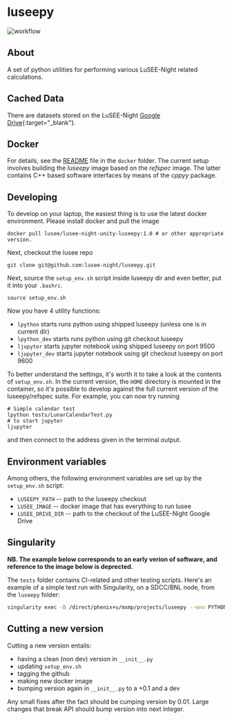 # luseepy
![workflow](https://github.com/lusee-night/luseepy/actions/workflows/luseepy-test.yml/badge.svg)

## About
A set of python utilities for performing various LuSEE-Night related calculations.


## Cached Data

There are datasets stored on the LuSEE-Night [Google Drive](https://drive.google.com/drive/folders/0AM52i9DVjqkAUk9PVA){:target="_blank"}.

## Docker
For details, see the [README](docker/README.md) file in the `docker` folder. The current setup
involves building the _luseepy_ image based on the _refspec_ image. The latter contains C++ based
software interfaces by means of the _cppyy_ package.

## Developing

To develop on your laptop, the easiest thing is to use the latest docker environment.
Please install docker and pull the image

```
docker pull lusee/lusee-night-unity-luseepy:1.0 # or other appropriate version.
```
Next, checkout the lusee repo
```
git clone git@github.com:lusee-night/luseepy.git
```

Next, source the `setup_env.sh` script inside luseepy dir and even better, put it into your `.bashrc`.

```
source setup_env.sh
```

Now you have 4 utility functions:
 * `lpython` starts runs python using shipped luseepy (unless one is in current dir)
 * `lpython_dev` starts runs python using git checkout luseepy 
 * `ljupyter` starts jupyter notebook using shipped luseepy on port 9500
 * `ljupyter_dev` starts jupyter notebook using git checkout luseepy on port 9600
 
To better understand the settings, it's worth it to take a look at the contents of `setup_env.sh`.
In the current version, the `HOME` directory is mounted in the container, so it's possible to
develop against the full current version of the luseepy/refspec suite. For example, you can now try running

```
# Simple calendar test
lpython tests/LunarCalendarTest.py
# to start jupyter
ljupyter
```
and then connect to the address given in the terminal output.

## Environment variables

Among others, the following environment variables are set up by the `setup_env.sh` script:

 * `LUSEEPY_PATH` -- path to the luseepy checkout
 * `LUSEE_IMAGE` -- docker image that has everything to run lusee
 * `LUSEE_DRIVE_DIR` -- path to the checkout of the LuSEE-Night Google Drive


## Singularity

__NB. The example below corresponds to an early verion of software, and reference to the image below is deprected.__

The `tests` folder contains CI-related and other testing scripts. Here's an example
of a simple test run with Singularity, on a SDCC/BNL node, from the `luseepy` folder:

```bash
singularity exec -B /direct/phenix+u/mxmp/projects/luseepy --env PYTHONPATH=/direct/phenix+u/mxmp/projects/luseepy docker://lusee/lusee-night-foundation:0.1 ./tests/LunarCalendarTest.py
```


## Cutting a new version

Cutting a new version entails:
 * having a clean (non dev) version in `__init__.py`
 * updating `setup_env.sh`
 * tagging the github
 * making new docker image
 * bumping version again in `__init__.py` to a +0.1 and a dev
 
Any small fixes after the fact should be cumping version by 0.01.
Large changes that break API should bump version into next integer.

